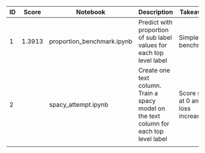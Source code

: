 

| ID | Score  | Notebook                   | Description                                                                             | Takeaways                               |
|----|--------|----------------------------|-----------------------------------------------------------------------------------------|-----------------------------------------|
| 1  | 1.3913 | proportion_benchmark.ipynb | Predict with proportion of sub label values for each top level label                    | Simple benchmark                        |
| 2  |        | spacy_attempt.ipynb        | Create one text column. Train a spacy model on the text column for each top level label | Score stuck at 0 and loss increasing... |
|    |        |                            |                                                                                         |                                         |